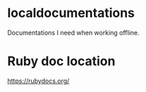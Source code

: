 localdocumentations
===================

Documentations I need when working offline.

# Ruby doc location

https://rubydocs.org/


